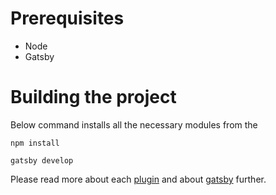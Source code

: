 
# Prerequisites 

- Node
- Gatsby

# Building the project

Below command installs all the necessary modules from the 

```
npm install
```

```
gatsby develop
```

Please read more about each [plugin](https://www.gatsbyjs.com/plugins/) and about [gatsby](https://www.gatsbyjs.com/docs/quick-start/) further. 